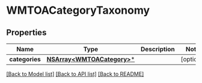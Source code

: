 # WMTOACategoryTaxonomy

## Properties
Name | Type | Description | Notes
------------ | ------------- | ------------- | -------------
**categories** | [**NSArray&lt;WMTOACategory&gt;***](WMTOACategory.md) |  | [optional] 

[[Back to Model list]](../README.md#documentation-for-models) [[Back to API list]](../README.md#documentation-for-api-endpoints) [[Back to README]](../README.md)


